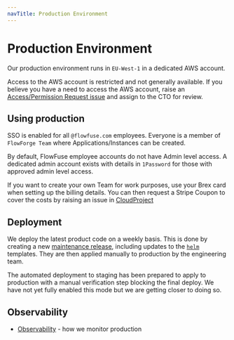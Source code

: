 ```yaml
---
navTitle: Production Environment
---
```


# Production Environment

Our production environment runs in `EU-West-1` in a dedicated AWS account.

Access to the AWS account is restricted and not generally available. If you believe
you have a need to access the AWS account, raise an [Access/Permission Request issue](https://github.com/FlowFuse/admin/issues/new/choose)
and assign to the CTO for review.

## Using production

SSO is enabled for all `@flowfuse.com` employees. Everyone is a member of `FlowForge Team`
where Applications/Instances can be created.

By default, FlowFuse employee accounts do not have Admin level access. A dedicated
admin account exists with details in `1Password` for those with approved admin level
access.

If you want to create your own Team for work purposes, use your Brex card when setting
up the billing details. You can then request a Stripe Coupon to cover the costs
by raising an issue in [CloudProject](https://github.com/FlowFuse/CloudProject)

## Deployment

We deploy the latest product code on a weekly basis. This is done by creating a
new [maintenance release](../releases/process.md#unmanaged-releases), including updates
to the [`helm`](https://github.com/FlowFuse/helm) templates. They are then applied
manually to production by the engineering team.

The automated deployment to staging has been prepared to apply to production with
a manual verification step blocking the final deploy. We have not yet fully enabled
this mode but we are getting closer to doing so.

## Observability

 - [Observability](../observability.md) - how we monitor production

